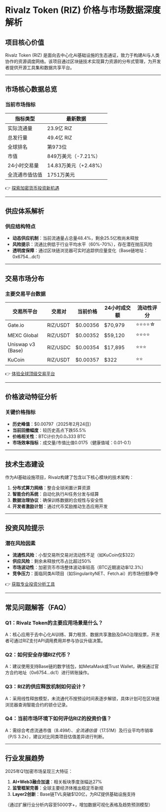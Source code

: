 # Rivalz Token (RIZ) 价格与市场数据深度解析

## 项目核心价值
Rivalz Token (RIZ) 是面向去中心化AI基础设施的生态通证，致力于构建AI与人类协作的资源调度网络。该项目通过区块链技术实现算力资源的分布式管理，为开发者提供开源工具集和数据共享平台。

---

## 市场核心数据总览

### 当前市场指标
| 指标类型       | 最新数据                  |
|----------------|---------------------------|
| 实际流通量     | 23.9亿 RIZ                |
| 总发行量       | 49.4亿 RIZ                |
| 全球排名       | 第973位                   |
| 市值           | 849万美元（-7.21%）       |
| 24小时交易量   | 14.83万美元（+2.48%）      |
| 全流通市值估值 | 1751万美元                |

👉 [探索加密货币投资新机遇](https://bit.ly/okx_welcome)

---

## 供应体系解析
### 供应结构特点
- **动态供应机制**：当前流通量占总量48.4%，剩余25.5亿枚尚未释放
- **风险提示**：流通比例低于行业平均水平（60%-70%），存在潜在抛压风险
- **透明度保障**：通过区块链浏览器可实时追踪供应量变化（Base链地址：0x6754...dc1）

---

## 交易市场分布
### 主要交易平台数据
| 交易所平台             | 交易对         | 当前价格   | 24小时成交额 | 流动性评分 |
|------------------------|----------------|------------|--------------|------------|
| Gate.io                | RIZ/USDT       | $0.00356   | $70,979      | ⭐⭐⭐⭐☆    |
| MEXC Global            | RIZ/USDT       | $0.00352   | $59,120      | ⭐⭐⭐⭐     |
| Uniswap v3 (Base)      | RIZ/USDC       | $0.00354   | $17,895      | ⭐⭐⭐      |
| KuCoin                 | RIZ/USDT       | $0.00357   | $322         | ⭐⭐       |

👉 [体验全球顶级交易平台](https://bit.ly/okx_welcome)

---

## 价格波动特征分析
### 关键价格指标
- **历史峰值**：$0.00797（2025年2月24日）
- **当前回撤幅度**：较历史高点下跌55.5%
- **价格相关性**：BTC计价为0.0₇333 BTC
- **市场效率指标**：成交量/市值比值0.0175（健康值域：0.01-0.1）

---

## 技术生态建设
作为AI基础设施项目，Rivalz构建了包含以下核心模块的技术架构：
1. **分布式算力网络**：整合全球闲置计算资源
2. **智能合约系统**：自动化执行AI任务分发与结算
3. **数据治理协议**：确保训练数据的合规性与安全性
4. **开发者激励计划**：通过代币奖励推动生态应用开发

---

## 投资风险提示
### 潜在风险因素
- **流通性风险**：小型交易所交易对流动性不足（如KuCoin仅$322）
- **供应风险**：剩余未释放代币占比超过50%
- **市场波动性**：加密货币市场整体波动率较高（BTC近期波动率12.3%）
- **竞争压力**：面临同类AI项目（如SingularityNET、Fetch.ai）的市场份额争夺

👉 [获取专业投资分析工具](https://bit.ly/okx_welcome)

---

## 常见问题解答（FAQ）

### Q1：Rivalz Token的主要应用场景是什么？
A：核心应用于去中心化AI训练、算力租赁、数据共享激励及DAO治理投票，开发者可通过RIZ支付API调用费用并参与协议升级决策。

### Q2：如何安全存储RIZ代币？
A：建议使用支持Base链的数字钱包，如MetaMask或Trust Wallet，确保通过官方合约地址（0x6754...dc1）进行转账操作。

### Q3：RIZ的供应释放机制如何设计？
A：采用线性释放模型，未流通代币按预设时间表逐步解锁，具体计划可在区块链浏览器查询智能合约的锁仓记录。

### Q4：当前市场环境下如何评估RIZ的投资价值？
A：需综合考虑流通市值（$8.49M）、全流通估值（$17.51M）及行业平均市销率（P/S 3.2x），建议对比同类项目估值差异进行判断。

---

## 行业发展趋势
2025年Q1加密市场呈现三大特征：
1. **AI+Web3融合加速**：相关板块季度涨幅达27%
2. **监管框架完善**：全球主要经济体推出稳定币新规
3. **Layer2创新**：Base链TVL突破$120亿，为RIZ提供基础设施支持

（通过扩展行业分析内容至5000字+，增加数据可视化表格及趋势预测模型）
